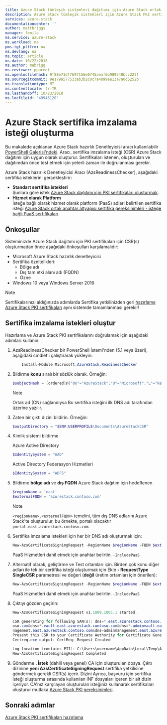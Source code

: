 ```yaml
---
title: Azure Stack tümleşik sistemleri dağıtımı için Azure Stack ortak anahtar altyapısı sertifikalarını oluşturmak | Microsoft Docs
description: Azure Stack tümleşik sistemleri için Azure Stack PKI sertifika dağıtım işlemini açıklar.
services: azure-stack
documentationcenter: ''
author: mattbriggs
manager: femila
ms.service: azure-stack
ms.workload: na
pms.tgt_pltfrm: na
ms.devlang: na
ms.topic: article
ms.date: 10/22/2018
ms.author: mabrigg
ms.reviewer: ppacent
ms.openlocfilehash: 9f88e71df7697156e0745aeaf6b989548bcc223f
ms.sourcegitcommit: 9e179a577533ab3b2c0c7a4899ae13a7a0d5252b
ms.translationtype: MT
ms.contentlocale: tr-TR
ms.lasthandoff: 10/23/2018
ms.locfileid: "49945120"
---
```

# <a name="azure-stack-certificates-signing-request-generation"></a>Azure Stack sertifika imzalama isteği oluşturma

Bu makalede açıklanan Azure Stack hazırlık Denetleyicisi aracı kullanılabilir [PowerShell Galerisi'ndeki](https://aka.ms/AzsReadinessChecker). Aracı, sertifika imzalama isteği (CSR) Azure Stack dağıtımı için uygun olarak oluşturur. Sertifikaları istenen, oluşturulan ve dağıtımdan önce test etmek için yeterli zaman ile doğrulanması gerekir.

Azure Stack hazırlık Denetleyicisi Aracı (AzsReadinessChecker), aşağıdaki sertifika isteklerini gerçekleştirir:

 - **Standart sertifika istekleri**  
    Şunlara göre istek [Azure Stack dağıtımı için PKI sertifikaları oluşturmak](azure-stack-get-pki-certs.md).
 - **Hizmet olarak Platform**  
    İsteğe bağlı olarak hizmet olarak platform (PaaS) adları belirtilen sertifika isteği [Azure Stack ortak anahtar altyapısı sertifika gereksinimleri - isteğe bağlı PaaS sertifikaları](azure-stack-pki-certs.md#optional-paas-certificates).



## <a name="prerequisites"></a>Önkoşullar

Sisteminizde Azure Stack dağıtımı için PKI sertifikaları için CSR(s) oluşturmadan önce aşağıdaki önkoşulları karşılamalıdır:

 - Microsoft Azure Stack hazırlık denetleyicisi
 - Sertifika öznitelikleri:
    - Bölge adı
    - Dış tam etki alanı adı (FQDN)
    - Özne
 - Windows 10 veya Windows Server 2016
 
  > [!NOTE]  
  > Sertifikalarınızı aldığınızda adımlarda Sertifika yetkilinizden geri [hazırlama Azure Stack PKI sertifikaları](azure-stack-prepare-pki-certs.md) aynı sistemde tamamlanması gerekir!

## <a name="generate-certificate-signing-requests"></a>Sertifika imzalama istekleri oluştur

Hazırlama ve Azure Stack PKI sertifikalarını doğrulamak için aşağıdaki adımları kullanın: 

1.  AzsReadinessChecker bir PowerShell İstemi'nden (5.1 veya üzeri), aşağıdaki cmdlet'i çalıştırarak yükleyin:

    ````PowerShell  
        Install-Module Microsoft.AzureStack.ReadinessChecker
    ````

2.  Bildirme **konu** sıralı bir sözlük olarak. Örneğin: 

    ````PowerShell  
    $subjectHash = [ordered]@{"OU"="AzureStack";"O"="Microsoft";"L"="Redmond";"ST"="Washington";"C"="US"} 
    ````
    > [!note]  
    > Ortak ad (CN) sağlandıysa Bu sertifika isteğini ilk DNS adı tarafından üzerine yazılır.

3.  Zaten bir çıktı dizini bildirin. Örneğin:

    ````PowerShell  
    $outputDirectory = "$ENV:USERPROFILE\Documents\AzureStackCSR"
    ````
4.  Kimlik sistemi bildirme

    Azure Active Directory

    ```PowerShell
    $IdentitySystem = "AAD"
    ````

    Active Directory Federasyon Hizmetleri

    ```PowerShell
    $IdentitySystem = "ADFS"
    ````

5. Bildirme **bölge adı** ve **dış FQDN** Azure Stack dağıtım için hedeflenen.

    ```PowerShell
    $regionName = 'east'
    $externalFQDN = 'azurestack.contoso.com'
    ````

    > [!note]  
    > `<regionName>.<externalFQDN>` temelini, tüm dış DNS adlarını Azure Stack'te oluşturulur, bu örnekte, portalı olacaktır `portal.east.azurestack.contoso.com`.  

6. Sertifika imzalama istekleri için her bir DNS adı oluşturmak için:

    ```PowerShell  
    New-AzsCertificateSigningRequest -RegionName $regionName -FQDN $externalFQDN -subject $subjectHash -OutputRequestPath $OutputDirectory -IdentitySystem $IdentitySystem
    ````

    PaaS Hizmetleri dahil etmek için anahtar belirtin. ```-IncludePaaS```

7. Alternatif olarak, geliştirme ve Test ortamları için. Birden çok konu diğer adları ile tek bir sertifika isteği oluşturmak için Ekle **- RequestType SingleCSR** parametresi ve değeri (**değil** üretim ortamları için önerilen):

    ```PowerShell  
    New-AzsCertificateSigningRequest -RegionName $regionName -FQDN $externalFQDN -subject $subjectHash -RequestType SingleCSR -OutputRequestPath $OutputDirectory -IdentitySystem $IdentitySystem
    ````

    PaaS Hizmetleri dahil etmek için anahtar belirtin. ```-IncludePaaS```
    
8. Çıktıyı gözden geçirin:

    ````PowerShell  
    New-AzsCertificateSigningRequest v1.1809.1005.1 started.
    
    CSR generating for following SAN(s): dns=*.east.azurestack.contoso.com&dns=*.blob.east.azurestack.contoso.com&dns=*.queue.east.azurestack.contoso.com&dns=*.table.east.azurestack.cont
    oso.com&dns=*.vault.east.azurestack.contoso.com&dns=*.adminvault.east.azurestack.contoso.com&dns=portal.east.azurestack.contoso.com&dns=adminportal.east.azurestack.contoso.com&dns=ma
    nagement.east.azurestack.contoso.com&dns=adminmanagement.east.azurestack.contoso.com*dn2=*.adminhosting.east.azurestack.contoso.com@dns=*.hosting.east.azurestack.contoso.com
    Present this CSR to your Certificate Authority for Certificate Generation: C:\Users\username\Documents\AzureStackCSR\wildcard_east_azurestack_contoso_com_CertRequest_20180405233530.req
    Certreq.exe output: CertReq: Request Created

    Log location (contains PII): C:\Users\username\AppData\Local\Temp\AzsReadinessChecker\AzsReadinessChecker.log
    New-AzsCertificateSigningRequest Completed
    ````

9.  Gönderme **. İstek** (dahili veya genel) CA için oluşturulan dosya.  Çıktı dizinine **yeni AzsCertificateSigningRequest** sertifika yetkilisine göndermek gerekli CSR(s) içerir.  Dizini Ayrıca, başvuru için sertifika isteği oluşturma sırasında kullanılan INF dosyaları içeren bir alt dizin içeriyor. CA'nız karşılayan oluşturulan isteğiniz kullanarak sertifikaları oluşturur mutlaka [Azure Stack PKI gereksinimleri](azure-stack-pki-certs.md).

## <a name="next-steps"></a>Sonraki adımlar

[Azure Stack PKI sertifikaları hazırlama](azure-stack-prepare-pki-certs.md)
